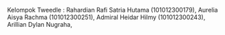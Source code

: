 Kelompok Tweedle :
Rahardian Rafi Satria Hutama (101012300179),
Aurelia Aisya Rachma (101012300251),
Admiral Heidar Hilmy (101012300243),
Arillian Dylan Nugraha,
